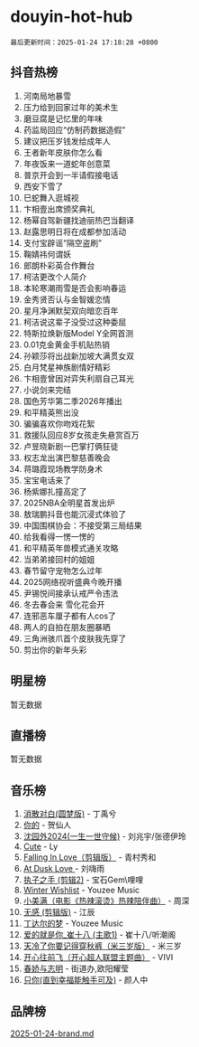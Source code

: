 # douyin-hot-hub

`最后更新时间：2025-01-24 17:18:28 +0800`

## 抖音热榜

1. 河南局地暴雪
1. 压力给到回家过年的美术生
1. 磨豆腐是记忆里的年味
1. 药监局回应“仿制药数据造假”
1. 建议把压岁钱发给成年人
1. 王者新年皮肤你怎么看
1. 年夜饭来一道蛇年创意菜
1. 普京开会到一半请假接电话
1. 西安下雪了
1. 巳蛇舞入逛城视
1. 卞相壹出席颁奖典礼
1. 杨幂自驾新疆找迪丽热巴当翻译
1. 赵露思明日将在成都参加活动
1. 支付宝辟谣“隔空盗刷”
1. 鞠婧祎何谓妖
1. 郎朗朴彩英合作舞台
1. 柯洁更改个人简介
1. 本轮寒潮雨雪是否会影响春运
1. 金秀贤否认与金智媛恋情
1. 星月净渊默契双向暗恋百年
1. 柯洁说这辈子没受过这种委屈
1. 特斯拉焕新版Model Y全网首测
1. 0.01克金黄金手机贴热销
1. 孙颖莎将出战新加坡大满贯女双
1. 白月梵星神族剧情好精彩
1. 卞相壹曾因对弈失利扇自己耳光
1. 小说剑来完结
1. 国色芳华第二季2026年播出
1. 和平精英熊出没
1. 骗骗喜欢你吻戏花絮
1. 救援队回应8岁女孩走失悬赏百万
1. 卢昱晓新剧一巴掌打俩狂徒
1. 权志龙出演巴黎慈善晚会
1. 蒋璐霞现场教学防身术
1. 宝宝电话来了
1. 杨紫娜扎撞高定了
1. 2025NBA全明星首发出炉
1. 敖瑞鹏抖音也能沉浸式体验了
1. 中国围棋协会：不接受第三局结果
1. 给我看得一愣一愣的
1. 和平精英年兽模式通关攻略
1. 当弟弟接回村的姐姐
1. 春节留守宠物怎么过年
1. 2025网络视听盛典今晚开播
1. 尹锡悦间接承认戒严令违法
1. 冬去春会来 雪化花会开
1. 连邪恶车厘子都有人cos了
1. 两人的自拍在朋友圈暴晒
1. 三角洲骇爪首个皮肤我先穿了
1. 剪出你的新年头彩

## 明星榜

暂无数据

## 直播榜

暂无数据

## 音乐榜

1. [消散对白(圆梦版)](https://sf5-hl-cdn-tos.douyinstatic.com/obj/tos-cn-ve-2774/og4jB5I5IizzoZVAAAzWgBMAsMDWoArfwBOiFs) - 丁禹兮
1. [你的](https://sf5-hl-cdn-tos.douyinstatic.com/obj/tos-cn-ve-2774/oYuIeKf42jB7sEV6B2upMdpYAgfrQWj0FeRegh) - 贺仙人
1. [沈园外2024(一生一世守候)](https://sf5-hl-cdn-tos.douyinstatic.com/obj/tos-cn-ve-2774/oAIYMHGCmKaYKFDd6FZBf9AfMfx1eErAAEJAFH) - 刘兆宇/张德伊玲
1. [Cute](https://sf5-hl-cdn-tos.douyinstatic.com/obj/tos-cn-ve-2774/o4IbIzHWKAAB4wsS5qMBRiiAlEBGTpQRNfFvuo) - Ly
1. [Falling In Love（剪辑版）](https://sf5-hl-cdn-tos.douyinstatic.com/obj/tos-cn-ve-2774/o8ajpA8zzgBPahbBIO8AcKGBLJezFCRd1wfP9f) - 青村秀和
1. [ At Dusk  Love ](https://sf5-hl-cdn-tos.douyinstatic.com/obj/tos-cn-ve-2774/o8CrpCf5CaYgI4ZrtQgMQAFEfuGqNnRSDQAPBc) - 刘嗨雨
1. [执子之手 (剪辑2)](https://sf5-hl-cdn-tos.douyinstatic.com/obj/tos-cn-ve-2774/oUoZLQjCc31XzqsBnBQUNgeKtYPBcgbFDwtfcu) - 宝石Gem\哩哩
1. [Winter Wishlist](https://sf3-cdn-tos.douyinstatic.com/obj/tos-cn-ve-2774/oIIgUOeamCFCVAzxN6MFRLIBlLGpUqQxeeHrLE) - Youzee Music
1. [小美满（电影《热辣滚烫》热辣陪伴曲）](https://sf5-hl-cdn-tos.douyinstatic.com/obj/tos-cn-ve-2774/o0GAn2lSgfZIDUgtevCGDQYnFg4CwnrBaxbTZL) - 周深
1. [无感 (剪辑版)](https://sf5-hl-cdn-tos.douyinstatic.com/obj/tos-cn-ve-2774/o0eIsUzJBDlQaQFC5OFlgbMEZC1TFYBftOBn6p) - 江辰
1. [丁达尔的梦](https://sf5-hl-cdn-tos.douyinstatic.com/obj/tos-cn-ve-2774/oMU3WirUZBVQkAC9ccG5P2IQirziZM2RTInUY) - Youzee Music
1. [爱的就是你_崔十八 (主歌1)](https://sf5-hl-cdn-tos.douyinstatic.com/obj/tos-cn-ve-2774/oI5BO5DhFZ6UTcNCnZaOCBLtZ7WIMQGfgnXf5E) - 崔十八/听潮阁
1. [天冷了你要记得穿秋裤（米三岁版）](https://sf5-hl-cdn-tos.douyinstatic.com/obj/tos-cn-ve-2774/oQlIwVIDWiZ6BQilAorS7MA0AgCkQDvcZAdm1) - 米三岁
1. [开心往前飞（开心超人联盟主题曲）](https://sf5-hl-cdn-tos.douyinstatic.com/obj/tos-cn-ve-2774/9d8fb7c82cf1421fb93a9fe925275e0a) - VIVI
1. [春娇与志明](https://sf5-hl-cdn-tos.douyinstatic.com/obj/tos-cn-ve-2774/e530d8fceb7044b39707d7f9ff54add1) - 街道办,欧阳耀莹
1. [只你(直到幸福能触手可及)](https://sf5-hl-cdn-tos.douyinstatic.com/obj/tos-cn-ve-2774/o0lBkRDzFTeaVSUz3ZZSCBVtZ5DIMQGfgmEAuE) - 颜人中

## 品牌榜

[2025-01-24-brand.md](2025-01-24-brand.md)
